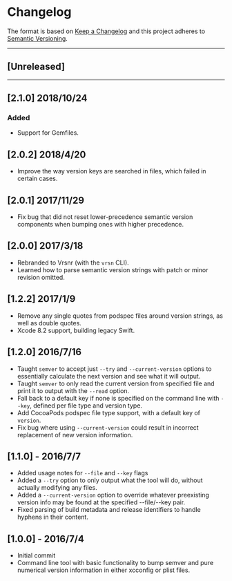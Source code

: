 # Changelog

The format is based on [Keep a Changelog](http://keepachangelog.com/en/1.0.0/) and this project adheres to [Semantic Versioning](http://semver.org/spec/v2.0.0.html).

---

## [Unreleased]

---

## [2.1.0] 2018/10/24

### Added

- Support for Gemfiles.

## [2.0.2] 2018/4/20

- Improve the way version keys are searched in files, which failed in certain cases.

## [2.0.1] 2017/11/29

- Fix bug that did not reset lower-precedence semantic version components when bumping ones with higher precedence.

## [2.0.0] 2017/3/18

- Rebranded to Vrsnr (with the `vrsn` CLI).
- Learned how to parse semantic version strings with patch or minor revision omitted.

## [1.2.2] 2017/1/9

- Remove any single quotes from podspec files around version strings, as well as double quotes.
- Xcode 8.2 support, building legacy Swift.

## [1.2.0] 2016/7/16

- Taught `semver` to accept just `--try` and `--current-version` options to essentially calculate the next version and see what it will output.
- Taught `semver` to only read the current version from specified file and print it to output with the `--read` option.
- Fall back to a default key if none is specified on the command line with `--key`, defined per file type and version type.
- Add CocoaPods podspec file type support, with a default key of `version`.
- Fix bug where using `--current-version` could result in incorrect replacement of new version information.

## [1.1.0] - 2016/7/7

- Added usage notes for `--file` and `--key` flags
- Added a `--try` option to only output what the tool will do, without actually modifying any files.
- Added a `--current-version` option to override whatever preexisting version info may be found at the specified --file/--key pair.
- Fixed parsing of build metadata and release identifiers to handle hyphens in their content.

## [1.0.0] - 2016/7/4

- Initial commit
- Command line tool with basic functionality to bump semver and pure numerical version information in either xcconfig or plist files.
